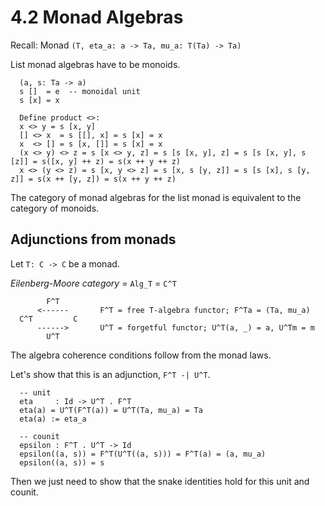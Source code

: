 # 4.2 Monad Algebras
Recall: Monad `(T, eta_a: a -> Ta, mu_a: T(Ta) -> Ta)`

List monad algebras have to be monoids.
```
  (a, s: Ta -> a)
  s []  = e  -- monoidal unit
  s [x] = x

  Define product <>:
  x <> y = s [x, y]
  [] <> x  = s [[], x] = s [x] = x
  x  <> [] = s [x, []] = s [x] = x
  (x <> y) <> z = s [x <> y, z] = s [s [x, y], z] = s [s [x, y], s [z]] = s([x, y] ++ z) = s(x ++ y ++ z)
  x <> (y <> z) = s [x, y <> z] = s [x, s [y, z]] = s [s [x], s [y, z]] = s(x ++ [y, z]) = s(x ++ y ++ z)
```

The category of monad algebras for the list monad is equivalent to the category of monoids.

## Adjunctions from monads
Let `T: C -> C` be a monad.

*Eilenberg-Moore category* = `Alg_T` = `C^T`

```
        F^T
      <------       F^T = free T-algebra functor; F^Ta = (Ta, mu_a)
  C^T         C
      ------>       U^T = forgetful functor; U^T(a, _) = a, U^Tm = m
        U^T
```
The algebra coherence conditions follow from the monad laws.

Let's show that this is an adjunction, `F^T -| U^T`.
```
  -- unit
  eta     : Id -> U^T . F^T
  eta(a) = U^T(F^T(a)) = U^T(Ta, mu_a) = Ta
  eta(a) := eta_a

  -- counit
  epsilon : F^T . U^T -> Id
  epsilon((a, s)) = F^T(U^T((a, s))) = F^T(a) = (a, mu_a)
  epsilon((a, s)) = s
```
Then we just need to show that the snake identities hold for this unit and counit.
